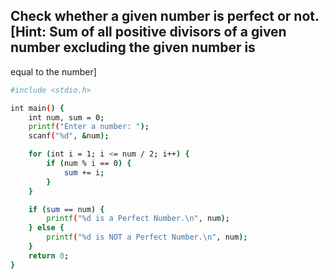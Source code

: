 ##  Check whether a given number is perfect or not.  [Hint: Sum of all positive divisors of a given number excluding the given number is 
equal to the number] 

```bash
#include <stdio.h>

int main() {
    int num, sum = 0;
    printf("Enter a number: ");
    scanf("%d", &num);

    for (int i = 1; i <= num / 2; i++) {
        if (num % i == 0) {
            sum += i;
        }
    }

    if (sum == num) {
        printf("%d is a Perfect Number.\n", num);
    } else {
        printf("%d is NOT a Perfect Number.\n", num);
    }
    return 0;
}
```
